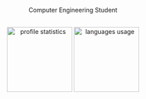 <div align="center">

  <p>
    
   Computer Engineering Student 
    
  </p>
</div>

<br>

<div align="center">
<img height="150em" alt="profile statistics"src="https://github-readme-stats.vercel.app/api?username=fischer8&show_icons=true&theme=dark"/> 
<img height="150em" alt="languages usage" src="https://github-readme-stats.vercel.app/api/top-langs/?username=fischer8&layout=compact&theme=dark"/>
</div>
<div style="display: inline_block" align="center">
